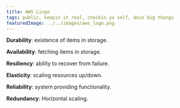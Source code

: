 ```yaml
---
title: AWS Lingo
tags: public, keepin it real, checkin yo self, doin big thangs
featuredImage: ../../images/aws_logo.png
---
```


**Durability**: existence of items in storage.

**Availability**: fetching items in storage.

**Resiliency**: ability to recover from failure.

**Elasticity**: scaling resources up/down.

**Reliability**: system providing functionality.

**Redundancy**: Horizontal scaling.
